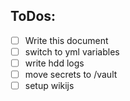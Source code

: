 
## ToDos:
- [ ] Write this document
- [ ] switch to yml variables
- [ ] write hdd logs
- [ ] move secrets to /vault
- [ ] setup wikijs